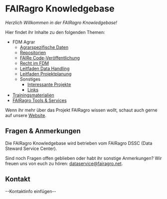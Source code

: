 # FAIRagro Knowledgebase

_Herzlich Willkommen in der FAIRagro Knowledgebase!_

Hier findet ihr Inhalte zu den folgenden Themen:

- FDM Agrar
	- [Agrarspezifische Daten](rdm/specific_data.de.md)
	- [Repositorien](rdm/data_repositories.de.md)
	- [FAIRe Code-Veröffentlichung](rdm/fair_code.de.md)
	- [Recht im FDM](rdm/legal.de.md)
	- [Leitfaden Data Handling](rdm/data_handling.de.md)
	- [Leitfaden Projektplanung](rdm/project_planning.de.md)
	- Sonstiges
		- [Interessante Projekte](rdm/projects.de.md)
		- [Links](rdm/links.de.md)
- [Trainingsmaterialien](training_material.de.md)
- [FAIRagro Tools & Services](tools.de.md)

Wenn ihr mehr über das Projekt FAIRagro wissen wollt, schaut auch gerne auf unsere [Website](https://fairagro.net).



## Fragen & Anmerkungen
Die FAIRagro Knowledgebase wird betrieben vom FAIRagro DSSC (Data Steward Service Center).

Sind noch Fragen offen geblieben oder habt ihr sonstige Anmerkungen?
Wir freuen uns von euch zu hören: [dataservice@fairagro.net](mailto:dataservice@fairagro.net).


## Kontakt

--Kontaktinfo einfügen--

